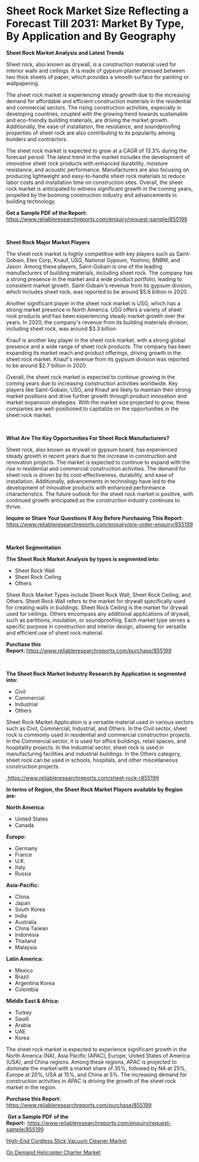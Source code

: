 <p><h1>Sheet Rock Market Size Reflecting a Forecast Till 2031: Market By Type, By Application and By Geography</h1></p><p><strong>Sheet Rock Market Analysis and Latest Trends</strong></p>
<p><p>Sheet rock, also known as drywall, is a construction material used for interior walls and ceilings. It is made of gypsum plaster pressed between two thick sheets of paper, which provides a smooth surface for painting or wallpapering.</p><p>The sheet rock market is experiencing steady growth due to the increasing demand for affordable and efficient construction materials in the residential and commercial sectors. The rising construction activities, especially in developing countries, coupled with the growing trend towards sustainable and eco-friendly building materials, are driving the market growth. Additionally, the ease of installation, fire resistance, and soundproofing properties of sheet rock are also contributing to its popularity among builders and contractors.</p><p>The sheet rock market is expected to grow at a CAGR of 13.3% during the forecast period. The latest trend in the market includes the development of innovative sheet rock products with enhanced durability, moisture resistance, and acoustic performance. Manufacturers are also focusing on producing lightweight and easy-to-handle sheet rock materials to reduce labor costs and installation time on construction sites. Overall, the sheet rock market is anticipated to witness significant growth in the coming years, propelled by the booming construction industry and advancements in building technology.</p></p>
<p><strong>Get a Sample PDF of the Report:&nbsp;</strong> <a href="https://www.reliableresearchreports.com/enquiry/request-sample/855199">https://www.reliableresearchreports.com/enquiry/request-sample/855199</a></p>
<p>&nbsp;</p>
<p><strong>Sheet Rock Major Market Players</strong></p>
<p><p>The sheet rock market is highly competitive with key players such as Saint-Gobain, Etex Corp, Knauf, USG, National Gypsum, Yoshino, BNBM, and Jason. Among these players, Saint-Gobain is one of the leading manufacturers of building materials, including sheet rock. The company has a strong presence in the market and a wide product portfolio, leading to consistent market growth. Saint-Gobain's revenue from its gypsum division, which includes sheet rock, was reported to be around $5.6 billion in 2020.</p><p>Another significant player in the sheet rock market is USG, which has a strong market presence in North America. USG offers a variety of sheet rock products and has been experiencing steady market growth over the years. In 2020, the company's revenue from its building materials division, including sheet rock, was around $3.3 billion.</p><p>Knauf is another key player in the sheet rock market, with a strong global presence and a wide range of sheet rock products. The company has been expanding its market reach and product offerings, driving growth in the sheet rock market. Knauf's revenue from its gypsum division was reported to be around $2.7 billion in 2020.</p><p>Overall, the sheet rock market is expected to continue growing in the coming years due to increasing construction activities worldwide. Key players like Saint-Gobain, USG, and Knauf are likely to maintain their strong market positions and drive further growth through product innovation and market expansion strategies. With the market size projected to grow, these companies are well-positioned to capitalize on the opportunities in the sheet rock market.</p></p>
<p>&nbsp;</p>
<p><strong>What Are The Key Opportunities For Sheet Rock Manufacturers?</strong></p>
<p><p>Sheet rock, also known as drywall or gypsum board, has experienced steady growth in recent years due to the increase in construction and renovation projects. The market is expected to continue to expand with the rise in residential and commercial construction activities. The demand for sheet rock is driven by its cost-effectiveness, durability, and ease of installation. Additionally, advancements in technology have led to the development of innovative products with enhanced performance characteristics. The future outlook for the sheet rock market is positive, with continued growth anticipated as the construction industry continues to thrive.</p></p>
<p><strong>Inquire or Share Your Questions If Any Before Purchasing This Report:</strong> <a href="https://www.reliableresearchreports.com/enquiry/pre-order-enquiry/855199">https://www.reliableresearchreports.com/enquiry/pre-order-enquiry/855199</a></p>
<p>&nbsp;</p>
<p><strong>Market Segmentation</strong></p>
<p><strong>The Sheet Rock Market Analysis by types is segmented into:</strong></p>
<p><ul><li>Sheet Rock Wall</li><li>Sheet Rock Ceiling</li><li>Others</li></ul></p>
<p><p>Sheet Rock Market Types include Sheet Rock Wall, Sheet Rock Ceiling, and Others. Sheet Rock Wall refers to the market for drywall specifically used for creating walls in buildings. Sheet Rock Ceiling is the market for drywall used for ceilings. Others encompass any additional applications of drywall, such as partitions, insulation, or soundproofing. Each market type serves a specific purpose in construction and interior design, allowing for versatile and efficient use of sheet rock material.</p></p>
<p><strong>Purchase this Report:&nbsp;</strong><a href="https://www.reliableresearchreports.com/purchase/855199">https://www.reliableresearchreports.com/purchase/855199</a></p>
<p>&nbsp;</p>
<p><strong>The Sheet Rock Market Industry Research by Application is segmented into:</strong></p>
<p><ul><li>Civil</li><li>Commercial</li><li>Industrial</li><li>Others</li></ul></p>
<p><p>Sheet Rock Market Application is a versatile material used in various sectors such as Civil, Commercial, Industrial, and Others. In the Civil sector, sheet rock is commonly used in residential and commercial construction projects. In the Commercial sector, it is used for office buildings, retail spaces, and hospitality projects. In the Industrial sector, sheet rock is used in manufacturing facilities and industrial buildings. In the Others category, sheet rock can be used in schools, hospitals, and other miscellaneous construction projects.</p></p>
<p><a href="https://www.reliableresearchreports.com/sheet-rock-r855199">&nbsp;https://www.reliableresearchreports.com/sheet-rock-r855199</a></p>
<p><strong>In terms of Region, the Sheet Rock Market Players available by Region are:</strong></p>
<p>
    <p> <strong> North America: </strong>
        <ul>
            <li>United States</li>
            <li>Canada</li>
        </ul>
        </p> 
    <p> <strong> Europe: </strong>
        <ul>
            <li>Germany</li>
            <li>France</li>
            <li>U.K.</li>
            <li>Italy</li>
            <li>Russia</li>
        </ul>
        </p> 
    <p> <strong> Asia-Pacific: </strong>
        <ul>
            <li>China</li>
            <li>Japan</li>
            <li>South Korea</li>
            <li>India</li>
            <li>Australia</li>
            <li>China Taiwan</li>
            <li>Indonesia</li>
            <li>Thailand</li>
            <li>Malaysia</li>
        </ul>
        </p> 
    <p> <strong> Latin America: </strong>
        <ul>
            <li>Mexico</li>
            <li>Brazil</li>
            <li>Argentina Korea</li>
            <li>Colombia</li>
        </ul>
        </p> 
    <p> <strong> Middle East & Africa: </strong>
        <ul>
            <li>Turkey</li>
            <li>Saudi</li>
            <li>Arabia</li>
            <li>UAE</li>
            <li>Korea</li>
        </ul>
    </p>
    </p>
<p><p>The sheet rock market is expected to experience significant growth in the North America (NA), Asia Pacific (APAC), Europe, United States of America (USA), and China regions. Among these regions, APAC is projected to dominate the market with a market share of 35%, followed by NA at 25%, Europe at 20%, USA at 15%, and China at 5%. The increasing demand for construction activities in APAC is driving the growth of the sheet rock market in the region.</p></p>
<p><strong>Purchase this Report: </strong><a href="https://www.reliableresearchreports.com/purchase/855199">https://www.reliableresearchreports.com/purchase/855199</a></p>
<p>&nbsp;<strong>Get a Sample PDF of the Report:&nbsp;&nbsp;</strong><a href="https://www.reliableresearchreports.com/enquiry/request-sample/855199">https://www.reliableresearchreports.com/enquiry/request-sample/855199</a></p>
<p><strong></strong></p>
<p><p><a href="https://github.com/abdelrhmankishk22/Market-Research-Report-List-5/blob/main/high-end-cordless-stick-vacuum-cleaner-market.md">High-End Cordless Stick Vacuum Cleaner Market</a></p><p><a href="https://github.com/ChiragRp1/Market-Research-Report-List-5/blob/main/on-demand-helicopter-charter-market.md">On Demand Helicopter Charter Market</a></p></p>
